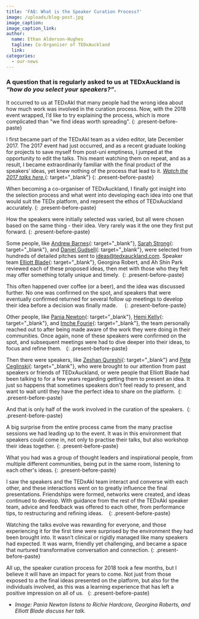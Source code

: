 ```yaml
---
title: 'FAQ: What is the Speaker Curation Process?'
image: /uploads/blog-post.jpg
image_caption:
image_caption_link:
author:
  name: Ethan Alderson-Hughes
  tagline: Co-Organiser of TEDxAuckland
  link:
categories:
  - our-news
---
```


### A question that is regularly asked to us at TEDxAuckland is *“how do you select your speakers?”*.

It occurred to us at TEDxAkl that many people had the wrong idea about how much work was involved in the curation process. Now, with the 2018 event wrapped, I’d like to try explaining the process, which is more complicated than "we find ideas worth spreading".
{: .present-before-paste}

I first became part of the TEDxAkl team as a video editor, late December 2017. The 2017 event had just occurred, and as a recent graduate looking for projects to save myself from post-uni emptiness, I jumped at the opportunity to edit the talks. This meant watching them on repeat, and as a result, I became extraordinarily familiar with the final product of the speakers’ ideas, yet knew nothing of the process that lead to it.&nbsp;[*Watch the 2017 talks here.*](https://youtu.be/EKBKqcaHOIg?list=PLcm2pIIAwlDtn58jNUEqyRUgUuNJ8Qjdd){: target="_blank"}
{: .present-before-paste}

When becoming a co-organiser of TEDxAuckland, I finally got insight into the selection process and what went into developing each idea into one that would suit the TEDx platform, and represent the ethos of TEDxAuckland accurately.
{: .present-before-paste}

How the speakers were initially selected was varied, but all were chosen based on the same thing - their idea. Very rarely was it the one they first put forward.
{: .present-before-paste}

Some people, like [Andrew Barnes](https://tedxauckland.com/people/andrew-barnes/){: target="_blank"}, [Sarah Strong](https://tedxauckland.com/people/sarah/){: target="_blank"}, and [Daniel Gudsell](https://tedxauckland.com/people/daniel-gudsell/){: target="_blank"}, were selected from hundreds of detailed pitches sent to ideas@tedxauckland.com. Speaker team [Elliott Blade](https://tedxauckland.com/an-interview-with-elliott-blade-tedxauckland-licensee/){: target="_blank"}, Georgina Robert, and Ah Shin Park reviewed each of these proposed ideas, then met with those who they felt may offer something totally unique and timely.&nbsp;
{: .present-before-paste}

This often happened over coffee (or a beer), and the idea was discussed further. No one was confirmed on the spot, and speakers that were eventually confirmed returned for several follow up meetings to develop their idea before a decision was finally made. &nbsp;&nbsp;&nbsp;
{: .present-before-paste}

Other people, like [Pania Newton](https://tedxauckland.com/people/pania-newton/){: target="_blank"}, [Hemi Kelly](https://tedxauckland.com/people/hemi-kelly/){: target="_blank"}, and [Imche Fourie](https://tedxauckland.com/people/imche-fourie/){: target="_blank"}, the team personally reached out to after being made aware of the work they were doing in their communities. Once again, none of these speakers were confirmed on the spot, and subsequent meetings were had to dive deeper into their ideas, to focus and refine them.&nbsp;&nbsp;
{: .present-before-paste}

Then there were speakers, like [Zeshan Qureshi](https://tedxauckland.com/people/zeshan-qureshi/){: target="_blank"} and [Pete Ceglinski](https://tedxauckland.com/people/pete-ceglinski/){: target="_blank"}, who were brought to our attention from past speakers or friends of TEDxAuckland, or were people that Elliott Blade had been talking to for a few years regarding getting them to present an idea. It just so happens that sometimes speakers don't feel ready to present, and want to wait until they have the perfect idea to share on the platform.&nbsp;
{: .present-before-paste}

And that is only half of the work involved in the curation of the speakers.&nbsp;
{: .present-before-paste}

A big surprise from the entire process came from the many practise sessions we had leading up to the event. It was in this environment that speakers could come in, not only to practise their talks, but also workshop their ideas together.
{: .present-before-paste}

What you had was a group of thought leaders and inspirational people, from multiple different communities, being put in the same room, listening to each other's ideas.
{: .present-before-paste}

I saw the speakers and the TEDxAkl team interact and converse with each other, and these interactions went on to greatly influence the final presentations. Friendships were formed, networks were created, and ideas continued to develop. With guidance from the rest of the TEDxAkl speaker team, advice and feedback was offered to each other, from performance tips, to restructuring and refining ideas.&nbsp; &nbsp;
{: .present-before-paste}

Watching the talks evolve was rewarding for everyone, and those experiencing it for the first time were surprised by the environment they had been brought into. It wasn’t clinical or rigidly managed like many speakers had expected. It was warm, friendly yet challenging, and became a space that nurtured transformative conversation and connection.
{: .present-before-paste}

All up, the speaker curation process for 2018 took a few months, but I believe it will have an impact for years to come. Not just from those exposed to a the final ideas presented on the platform, but also for the individuals involved, as this was a learning experience that has left a positive impression on all of us. &nbsp;
{: .present-before-paste}

* *Image: Pania Newton listens to Richie Hardcore, Georgina Roberts, and Elliott Blade discuss her talk.*
